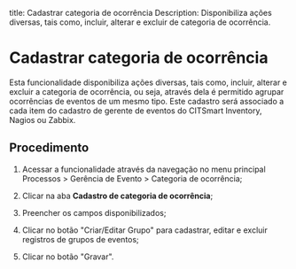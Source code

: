title: Cadastrar categoria de ocorrência
Description: Disponibiliza ações diversas, tais como, incluir, alterar e excluir de categoria de ocorrência.
# Cadastrar categoria de ocorrência

Esta funcionalidade disponibiliza ações diversas, tais como, incluir, alterar e
excluir a categoria de ocorrência, ou seja, através dela é permitido agrupar
ocorrências de eventos de um mesmo tipo. Este cadastro será associado a cada
item do cadastro de gerente de eventos do CITSmart Inventory, Nagios ou Zabbix.

Procedimento
----------------

1.  Acessar a funcionalidade através da navegação no menu principal Processos \>
    Gerência de Evento \> Categoria de ocorrência;

2.  Clicar na aba **Cadastro de categoria de ocorrência**;

3.  Preencher os campos disponibilizados;

4.  Clicar no botão "Criar/Editar Grupo" para cadastrar, editar e excluir
    registros de grupos de eventos;

5.  Clicar no botão "Gravar".


<!-- !!! tip "About"

    <b>Product/Version:</b> CITSmart | 9.00 &nbsp;&nbsp;
    <b>Updated:</b>01/15/2019 – Anna Martins
